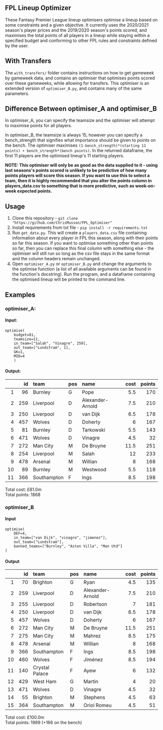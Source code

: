 ## FPL Lineup Optimizer
These Fantasy Premier League lineup optimisers optimise a lineup based on some constraints and a given objective. It currently uses the 2020/2021 season's player prices and the 2019/2020 season's points scored, and maximises the total points of all players in a lineup while staying within a specified budget and conforming to other FPL rules and constraints defined by the user.

## With Transfers
The `with_transfers/` folder contains instructions on how to get gameweek by gameweek data, and contains an optimiser that optimises points scored over these gameweeks, while allowing for transfers. This optimiser is an extended version of `optimiser_B.py`, and contains many of the same parameters.

## Difference Between optimiser_A and optimiser_B
In optimiser_A, you can specify the teamsize and the optimiser will attempt to maximise points for all players.  

In optimiser_B, the teamsize is always 15, however you can specify a bench_strength that signifies what importance should be given to points on the bench. The optimiser maximises `(1-bench_strength)*(starting 11 points) + bench_strength*(bench points)`. In the returned dataframe, the first 11 players are the optimised lineup's 11 starting players.

**NOTE: This optimiser will only be as good as the data supplied to it - using last seasons's points scored is unlikely to be predictive of how many points players will score this season. If you want to use this to select a team, then it is highly recommended that you alter the points column in players_data.csv to something that is more predictive, such as week-on-week expected points.** 

## Usage
1. Clone this repository - `git clone "https://github.com/ChrisMusson/FPL_Optimiser"`
2. Install requirements from txt file - `pip install -r requirements.txt`
3. Run `get_data.py`. This will create a `players_data.csv` file containing information about every player in FPL this season, along with their points so far this season. If you want to optimise something other than points so far, then you can replace this final column with something else - the optimiser will still run so long as the csv file stays in the same format and the column headers remain unchanged.
4. Open `optimiser_A.py` or `optimiser_B.py` and change the arguments to the optimise function (a list of all available arguments can be found in the function's docstring). Run the program, and a dataframe containing the optimised lineup will be printed to the command line.

## Examples
### optimiser_A:
#### Input:
```
optimise(
    budget=81,
    teamsize=11,
    in_team=["Salah", "Vinagre", 259],
    out_team=["Lundstram", 1],
    GK=1,
    MID=4
    )
```

#### Output:
|    |   id | team        | pos   | name             |   cost |   points |
|---:|-----:|:------------|:------|:-----------------|-------:|---------:|
|  1 |   96 | Burnley     | G     | Pope             |    5.5 |      170 |
|  2 |  259 | Liverpool   | D     | Alexander-Arnold |    7.5 |      210 |
|  3 |  250 | Liverpool   | D     | van Dijk         |    6.5 |      178 |
|  4 |  457 | Wolves      | D     | Doherty          |    6   |      167 |
|  5 |   81 | Burnley     | D     | Tarkowski        |    5.5 |      143 |
|  6 |  471 | Wolves      | D     | Vinagre          |    4.5 |       32 |
|  7 |  272 | Man City    | M     | De Bruyne        |   11.5 |      251 |
|  8 |  254 | Liverpool   | M     | Salah            |   12   |      233 |
|  9 |  478 | Arsenal     | M     | Willian          |    8   |      168 |
| 10 |   89 | Burnley     | M     | Westwood         |    5.5 |      118 |
| 11 |  366 | Southampton | F     | Ings             |    8.5 |      198 |

Total cost: £81.0m  
Total points: 1868


### optimiser_B
#### Input
```
optimise(
    DEF=4,
    in_team=["van Dijk", "vinagre", "jimenez"],
    out_team=["Lundstram"],
    banned_teams=["Burnley", "Aston Villa", "Man Utd"]
)
```

#### Output
|    |   id | team           | pos   | name             |   cost |   points |
|---:|-----:|:---------------|:------|:-----------------|-------:|---------:|
|  1 |   70 | Brighton       | G     | Ryan             |    4.5 |      135 |
|  2 |  259 | Liverpool      | D     | Alexander-Arnold |    7.5 |      210 |
|  3 |  255 | Liverpool      | D     | Robertson        |    7   |      181 |
|  4 |  250 | Liverpool      | D     | van Dijk         |    6.5 |      178 |
|  5 |  457 | Wolves         | D     | Doherty          |    6   |      167 |
|  6 |  272 | Man City       | M     | De Bruyne        |   11.5 |      251 |
|  7 |  275 | Man City       | M     | Mahrez           |    8.5 |      175 |
|  8 |  478 | Arsenal        | M     | Willian          |    8   |      168 |
|  9 |  366 | Southampton    | F     | Ings             |    8.5 |      198 |
| 10 |  460 | Wolves         | F     | Jiménez          |    8.5 |      194 |
| 11 |  140 | Crystal Palace | F     | Ayew             |    6   |      132 |
| 12 |  429 | West Ham       | G     | Martin           |    4   |       20 |
| 13 |  471 | Wolves         | D     | Vinagre          |    4.5 |       32 |
| 14 |   55 | Brighton       | M     | Stephens         |    4.5 |       63 |
| 15 |  364 | Southampton    | M     | Oriol Romeu      |    4.5 |       51 |

Total cost: £100.0m  
Total points: 1989 (+166 on the bench)